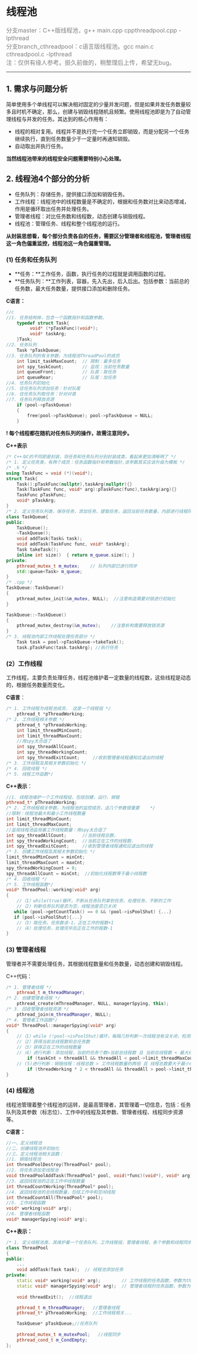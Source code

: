 # **线程池**

<font size=3,font color=gray>分支master：C++版线程池，g++ main.cpp cppthreadpool.cpp -lpthread<br> 分支branch_cthreadpool：c语言版线程池。gcc main.c cthreadpool.c -lpthread<br>注：仅供有缘人参考。挺久前做的，稍整理后上传，希望无bug。</font>

____

## 1. 需求与问题分析

​        简单使用多个单线程可以解决相对固定的少量并发问题，但是如果并发任务数量较多且时机不确定，那么，创建与销毁线程随机且频繁。使用线程池即是为了自动管理线程与并发的任务。其达到的核心作用有：

* 线程的相对复用。线程并不是执行完一个任务立即销毁，而是分配另一个任务继续执行，直到任务数量少于一定量时再通知销毁。
* 自动取出并执行任务。

**当然线程池带来的线程安全问题需要特别小心处理。**

## 2. 线程池4个部分的分析

* 任务队列：存储任务，提供接口添加和销毁任务。
* 工作线程：线程池中的线程数量是不确定的，根据和任务数对比来动态增减，作用是循环取出任务并处理任务。
* 管理者线程：对比任务数和线程数，动态创建与销毁线程。
*  线程池：管理任务、线程和整个线程池的运行。

**从封装思想看，每个部分负责各自的任务，需要区分管理者和线程池，管理者线程这一角色偏重监控，线程池这一角色偏重管理。**

### (1) 任务和任务队列

* **任务：**工作任务，函数，执行任务的过程就是调用函数的过程。
* **任务队列：**工作列表，容器，先入先出，后入后出。包括参数：当前总的任务数，最大任务数量，提供接口添加和删除任务。

**C语言：**

```c
//c 
//1. 任务结构体，包含一个函数指针和函数参数。
    typedef struct Task{
         void* (*pTaskFunc)(void*);
         void* taskArg;
    }Task;
//2. 任务队列
	Task *pTaskQueue;
//3. 任务队列的有关参数，为线程池ThreadPool的成员
    int limit_taskMaxCount;  // 限制：最多任务
    int spy_taskCount;       // 监视：当前任务数量
    int queueFront;          // 队首：取任务
    int queueRear;           // 队尾：加任务
//4. 任务队列初始化
//5. 往任务队列添加任务：针对队尾
//6. 往任务队列取任务：针对对首
//7. 任务队列释放资源    
    if (pool->pTaskQueue)
    {
        free(pool->pTaskQueue); pool->pTaskQueue = NULL;
    }
```

**! 每个线程都在随机对任务队列的操作，故需注意同步。**

**C++表示**

````c++
/* C++与C的不同即是封装，将任务和任务队列分别封装成类，看起来更加清晰明了 */
/* 1. 定义任务类，有两个成员：任务函数指针和参数指针,该参数其实应该升级为模板 */
/* .h */
using TaskFunc = void (*)(void*);
struct Task{
    Task():pTaskFunc(nullptr),taskArg(nullptr){}
    Task(TaskFunc func, void* arg):pTaskFunc(func),taskArg(arg){}
    TaskFunc pTaskFunc;
    void* pTaskArg;
}
/* 2. 定义任务队列类，保存任务，添加任务，提取任务，返回当前任务数量，内部进行线程同步 */
class TaskQueue{
public:
    TaskQueue();  
    ~TaskQueue();  
    void addTask(Task& task);  
    void addTask(TaskFunc func, void* taskArg);
    Task takeTask();  
    inline int size()  { return m_queue.size(); }  
private:
    pthread_mutex_t m_mutex;    // 队列内部已进行同步
    std::queue<Task> m_queue;  
}
/* .cpp */
TaskQueue::TaskQueue()
{
    pthread_mutex_init(&m_mutex, NULL);  //注意构造需要对锁进行初始化
}

TaskQueue::~TaskQueue()
{
    pthread_mutex_destroy(&m_mutex);    //注意析构需要释放锁资源
}
/* 3. 线程池内部工作线程处理任务部分 */
    Task task = pool->pTaskQueue->takeTask();
    task.pTaskFunc(task.taskArg); //执行任务

````

### (2）工作线程

​        工作线程，主要负责处理任务，线程池维护着一定数量的线程数，这些线程是动态的，根据任务数量而变化。

**C语言**：

````c
/* 1. 工作线程为线程池成员， 这是一个线程组 */
	pthread_t *pThreadWorking;
/* 2. 工作线程相关参数 */
    pthread_t *pThreadsWorking;
    int limit_threadMinCount;  
    int limit_threadMaxCount;  
    //用spy太合适了
    int spy_threadAllCount;     
    int spy_threadWorkingCount; 
    int spy_threadExitCount;     //收到管理者线程通知应退出的线程
/* 3. 工作线程及其相关参数初始化 */
/* 4. 回收线程 */
/* 5. 线程工作函数*/

````

**C++表示**：

````c++
//1. 线程池维护一个工作线程组，包括创建，运行，销毁
pthread_t* pThreadsWorking;
/* 2. 工作线程相关参数，为线程池的监控成员，这几个参数很重要	 */
//限制：线程池最大和最小工作线程数量
int limit_threadMinCount;   
int limit_threadMaxCount;   
//监视线程池监视着工作线程数量：用spy太合适了
int spy_threadAllCount;      //当前线程总数，
int spy_threadWorkingCount;  //当前正在工作的线程数，
int spy_threadExitCount;     //收到管理者线程通知应退出的线程
/* 3. 创建工作线程及其相关参数初始化 */
limit_threadMinCount = minCnt;
limit_threadMaxCount = maxCnt;
spy_threadWorkingCount = 0;
spy_threadAllCount = minCnt;  //初始化线程数等于最小线程数
/* 4. 回收线程 */
/* 5. 工作线程函数*/
void* ThreadPool::working(void* arg)
{
    //（1）while(true)循环，不断从任务队列拿到任务，处理任务，不断的工作
    //（2）判断任务队列是否为空，线程池是否已关闭
   while (pool->getCountTask() == 0 && !pool->isPoolShut) {...}
   if (pool->isPoolShut){...}
    //（3）取任务，任务数该-1，正在工作的程数+1
    //（4）处理任务，处理完毕后正在工作的程数-1
}  
````

### (3) 管理者线程

​      管理者并不需要处理任务，其根据线程数量和任务数量，动态创建和销毁线程。

C++代码：

````c++
/* 1. 管理者线程 */
    pthread_t m_threadManager;   
/* 2. 创建管理者线程 */
    pthread_create(mThreadManager, NULL, managerSpying, this);
/* 3. 回收管理者线程资源 */
	pthread_join(m_threadManager, NULL);
/* 4. 管理者工作函数*/
void* ThreadPool::managerSpying(void* arg)
{
    //（1）while (!pool->isPoolShut)循环，每隔几秒判断一次线程池有没关闭，检测线程和任务参数
    //（2）获得当前总线程数和总任务数
    //（3）获得正在工作的线程数量
    //（4）进行判断：添加线程，当前的任务个数>当前总线程数 且 当前总线程数 < 最大线程数
        if (taskCnt > threadAll && threadAll < pool->limit_threadMaxCount) {...}
    // (5)进行判断：销毁线程：线程总数 > 工作线程数量的两倍 且 线程总数要大于最小线程数量限制
        if (threadWorking * 2 < threadAll && threadAll > pool->limit_threadMinCount)  {...}
}
````

### (4) 线程池

  线程池管理着整个线程池的运转，是最高管理者，其管理着一切信息，包括：任务队列及其参数（标志位）、工作中的线程及其参数、管理者线程、线程同步资源等。

**C语言：**

````c
//一、定义线程池
//二、创建线程池并初始化
//三、定义线程池相关函数：
//1. 销毁线程池
int threadPoolDestroy(ThreadPool* pool);
//2. 将任务添加至线程池
void threadPoolAddTask(ThreadPool* pool, void(*func)(void*), void* arg);
//3. 返回线程池的正在工作中线程数量
int threadCountWorking(ThreadPool* pool);
//4. 返回线程池的总线程数量，包括工作中和空闲线程
int threadCountAll(ThreadPool* pool);
//5. 工作线程函数
void* working(void* arg);
//6. 管理者线程函数
void* managerSpying(void* arg);
````

**C++表示：**

````c++
/* 1. 定义线程池类，其维护着一个任务队列，工作线程组，管理者线程，各个参数和线程同步 */
class ThreadPool
{
public:
    ...
    void addTask(Task task);  // 线程池添加任务
private:
    static void* working(void* arg);        // 工作线程的任务函数，参数为this
    static void* managerSpying(void* arg);  // 管理者线程的任务函数，参数为this
    
    void threadExit();  //线程退出

    pthread_t m_threadManager;   //管理者线程
    pthread_t* pThreadsWorking;  //工作线程相关...

    TaskQueue* pTaskQueue;//任务队列
    
    pthread_mutex_t m_mutexPool;   //线程同步
    pthread_cond_t m_CondEmpty; 
};
````








